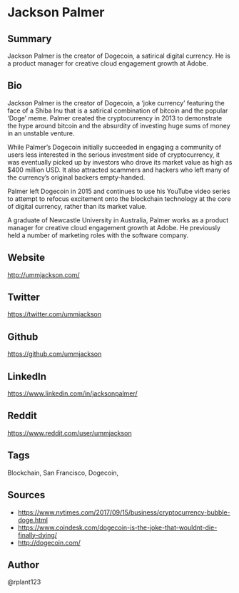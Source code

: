 # Jackson Palmer

## Summary
Jackson Palmer is the creator of Dogecoin, a satirical digital currency. He is a product manager for creative cloud engagement growth at Adobe.

## Bio
Jackson Palmer is the creator of Dogecoin, a ‘joke currency’ featuring the face of a Shiba Inu that is a satirical combination of bitcoin and the popular ‘Doge’ meme. Palmer created the cryptocurrency in 2013 to demonstrate the hype around bitcoin and the absurdity of investing huge sums of money in an unstable venture. 

While Palmer’s Dogecoin initially succeeded in engaging a community of users less interested in the serious investment side of cryptocurrency, it was eventually picked up by investors who drove its market value as high as $400 million USD. It also attracted scammers and hackers who left many of the currency’s original backers empty-handed. 

Palmer left Dogecoin in 2015 and continues to use his YouTube video series to attempt to refocus excitement onto the blockchain technology at the core of digital currency, rather than its market value. 

A graduate of Newcastle University in Australia, Palmer works as a product manager for creative cloud engagement growth at Adobe. He previously held a number of marketing roles with the software company. 

## Website
http://ummjackson.com/

## Twitter
https://twitter.com/ummjackson

## Github
https://github.com/ummjackson

## LinkedIn
https://www.linkedin.com/in/jacksonpalmer/

## Reddit
https://www.reddit.com/user/ummjackson

## Tags
Blockchain, San Francisco, Dogecoin, 

## Sources
* https://www.nytimes.com/2017/09/15/business/cryptocurrency-bubble-doge.html
* https://www.coindesk.com/dogecoin-is-the-joke-that-wouldnt-die-finally-dying/
* http://dogecoin.com/


## Author
@rplant123
